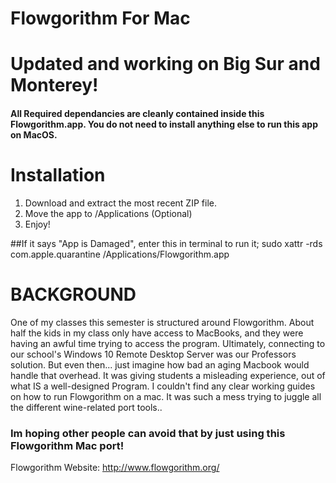 # Flowgorithm For Mac

# Updated and working on Big Sur and Monterey!

#### All Required dependancies are cleanly contained inside this Flowgorithm.app. You do not need to install anything else to run this app on MacOS. 

# Installation
1. Download and extract the most recent ZIP file. 
2. Move the app to /Applications (Optional)
3. Enjoy!

##If it says "App is Damaged", enter this in terminal to run it; 
  sudo xattr -rds com.apple.quarantine /Applications/Flowgorithm.app


# BACKGROUND
One of my classes this semester is structured around Flowgorithm. About half the kids in my class only have access to MacBooks, and they were having an awful time trying to access the program. Ultimately, connecting to our school's Windows 10 Remote Desktop Server was our Professors solution. But even then... just imagine how bad an aging Macbook would handle that overhead. 
It was giving students a misleading experience, out of what IS a well-designed Program.
I couldn't find any clear working guides on how to run Flowgorithm on a mac. It was such a mess trying to juggle all the different wine-related port tools.. 

### Im hoping other people can avoid that by just using this Flowgorithm Mac port!

Flowgorithm Website: http://www.flowgorithm.org/
